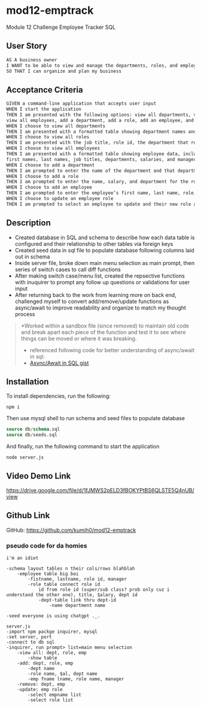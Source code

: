 # mod12-emptrack
Module 12 Challenge Employee Tracker SQL

## User Story

```md
AS A business owner
I WANT to be able to view and manage the departments, roles, and employees in my company
SO THAT I can organize and plan my business
```

## Acceptance Criteria

```md
GIVEN a command-line application that accepts user input
WHEN I start the application
THEN I am presented with the following options: view all departments, view all roles, 
view all employees, add a department, add a role, add an employee, and update an employee role
WHEN I choose to view all departments
THEN I am presented with a formatted table showing department names and department ids
WHEN I choose to view all roles
THEN I am presented with the job title, role id, the department that role belongs to, and the salary for that role
WHEN I choose to view all employees
THEN I am presented with a formatted table showing employee data, including employee ids, 
first names, last names, job titles, departments, salaries, and managers that the employees report to
WHEN I choose to add a department
THEN I am prompted to enter the name of the department and that department is added to the database
WHEN I choose to add a role
THEN I am prompted to enter the name, salary, and department for the role and that role is added to the database
WHEN I choose to add an employee
THEN I am prompted to enter the employee’s first name, last name, role, and manager, and that employee is added to the database
WHEN I choose to update an employee role
THEN I am prompted to select an employee to update and their new role and this information is updated in the database 
```

## Description

- Created database in SQL and schema to describe how each data table is configured and their relationship to other tables via foreign keys
- Created seed data in sql file to populate database following columns laid out in schema
- Inside server file, broke down main menu selection as main prompt, then series of switch cases to call diff functions
- After making switch case/menu list, created the repsective functions with inuquirer to prompt any follow up questions or validations for user input
- After returning back to the work from learning more on back end, challenged myself to convert add/remove/update functions as async/await to improve readability and organize to match my thought process
> *Worked within a sandbox file (since removed) to maintain old code and break apart each piece of the function and test it to see where things can be moved or where it was breaking.
> * referenced following code for better understanding of async/await in sql:
> * [Async/Await in SQL gist](https://gist.github.com/midnightcodr/bd8f9cd4414f5571774c141d1e0865d8)

## Installation

To install dependencies, run the following:

```
npm i
```

Then use mysql shell to run schema and seed files to populate database

```sql
source db/schema.sql
source db/seeds.sql
```

And finally, run the following command to start the application

```
node server.js
```

## Video Demo Link

https://drive.google.com/file/d/1fJMWS2pELD3fBOKYPtBS6QLSTE5Q4nUB/view 

## Github Link

GitHub: https://github.com/kumih0/mod12-emptrack

### pseudo code for da homies
```
i'm an idiot

-schema layout tables n their cols/rows blahblah
    -employee table big boi
        -fistname, lastname, role id, manager
        -role table connect role id
            id from role id (super/sub class? prob only cuz i understand the other one), title, $alary, dept id
            -dept-table link thru dept-id
                -name department name

-seed everyone is using chatgpt ._.

server.js
-import npm packge inquirer, mysql
-set server, port
-connect to db sql
-inquirer, run prompt> list=main menu selection
    -view all: dept, role, emp
        -show table
    -add: dept, role, emp
        -dept name 
        -role name, $al, dept name  
        -emp fname lname, role name, manager
    -remove: dept, emp
    -update: emp role
        -select empname list
        -select role list

```